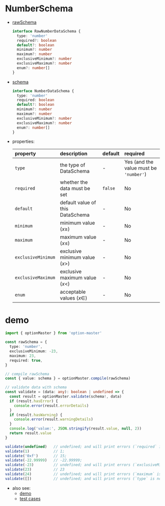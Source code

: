 # NumberSchema
  * [rawSchema][]
    ```typescript
    interface RawNumberDataSchema {
      type: 'number'
      required?: boolean
      default?: boolean
      minimum?: number
      maximum?: number
      exclusiveMinimum?: number
      exclusiveMaximum?: number
      enum?: number[]
    }
    ```

  * [schema][]
    ```typescript
    interface NumberDataSchema {
      type: 'number'
      required: boolean
      default?: boolean
      minimum?: number
      maximum?: number
      exclusiveMinimum?: number
      exclusiveMaximum?: number
      enum?: number[]
    }
    ```

  * properties:

     property           | description                       | default | required
    :-------------------|:----------------------------------|:--------|:---------------------------------------
     `type`             | the type of DataSchema            | -       | Yes (and the value must be `'number'`)
     `required`         | whether the data must be set      | `false` | No
     `default`          | default value of this DataSchema  | -       | No
     `minimum`          | minimum value ($x \geqslant$)     | -       | No
     `maximum`          | maximum value ($x \leqslant$)     | -       | No
     `exclusiveMinimum` | exclusive minimum value ($x >$)   | -       | No
     `exclusiveMaximum` | exclusive maximum value ($x <$)   | -       | No
     `enum`             | acceptable values ($x \in$)       | -       | No


# demo

  ```typescript
  import { optionMaster } from 'option-master'

  const rawSchema = {
    type: 'number',
    exclusiveMinimum: -23,
    maximum: 23,
    required: true,
  }

 // compile rawSchema
  const { value: schema } = optionMaster.compile(rawSchema)

  // validate data with schema
  const validate = (data: any): boolean | undefined => {
    const result = optionMaster.validate(schema!, data)
    if (result.hasError) {
      console.error(result.errorDetails)
    }
    if (result.hasWarning) {
      console.error(result.warningDetails)
    }
    console.log('value:', JSON.stringify(result.value, null, 2))
    return result.value
  }

  validate(undefined)   // undefined; and will print errors (`required` is not satisfied)
  validate(1)           // 1;
  validate('0xf')       // 15;
  validate(-22.99999)   // -22.99999;
  validate(-23)         // undefined; and will print errors (`exclusiveMinimum` is not satisfied)
  validate(23)          // 23
  validate(24)          // undefined; and will print errors (`maximum` is not satisfied)
  validate([])          // undefined; and will print errors (`type` is not satisfied)
  ```

* also see:
  - [demo][]
  - [test cases][test-cases]


[rawSchema]: ../../src/schema/number.ts#RawNumberDataSchema
[schema]: ../../src/schema/number.ts#NumberDataSchema
[demo]: ../../demo/number
[test-cases]: ../../test/cases/data-schema/base-schema/number
